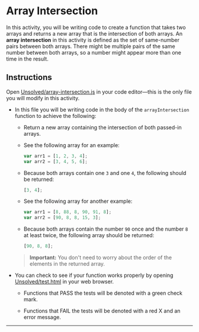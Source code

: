 # Array Intersection

In this activity, you will be writing code to create a function that takes two arrays and returns a new array that is the intersection of both arrays. An **array intersection** in this activity is defined as the set of same-number pairs between both arrays. There might be multiple pairs of the same number between both arrays, so a number might appear more than one time in the result.

## Instructions

Open [Unsolved/array-intersection.js](Unsolved/array-intersection.js) in your code editor&mdash;this is the only file you will modify in this activity.

* In this file you will be writing code in the body of the `arrayIntersection` function to achieve the following:

  * Return a new array containing the intersection of both passed-in arrays.

  * See the following array for an example:

    ```js
    var arr1 = [1, 2, 3, 4];
    var arr2 = [3, 4, 5, 6];
    ```

  * Because both arrays contain one `3` and one `4`, the following should be returned:

    ```js
    [3, 4];
    ```

  * See the following array for another example:

    ```js
    var arr1 = [8, 88, 8, 90, 91, 8];
    var arr2 = [90, 8, 8, 15, 3];
    ```

  * Because both arrays contain the number `90` once and the number `8` at least twice, the following array should be returned:

    ```js
    [90, 8, 8];
    ```

  > **Important:** You don't need to worry about the order of the elements in the returned array.

* You can check to see if your function works properly by opening [Unsolved/test.html](Unsolved/test.html) in your web browser.

  * Functions that PASS the tests will be denoted with a green check mark.

  * Functions that FAIL the tests will be denoted with a red X and an error message.

---

